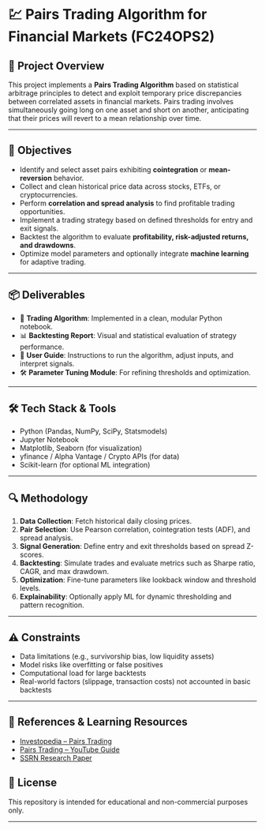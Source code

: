 # 💹 Pairs Trading Algorithm for Financial Markets (FC24OPS2)

## 📘 Project Overview
This project implements a **Pairs Trading Algorithm** based on statistical arbitrage principles to detect and exploit temporary price discrepancies between correlated assets in financial markets. Pairs trading involves simultaneously going long on one asset and short on another, anticipating that their prices will revert to a mean relationship over time.

---

## 🎯 Objectives
- Identify and select asset pairs exhibiting **cointegration** or **mean-reversion** behavior.
- Collect and clean historical price data across stocks, ETFs, or cryptocurrencies.
- Perform **correlation and spread analysis** to find profitable trading opportunities.
- Implement a trading strategy based on defined thresholds for entry and exit signals.
- Backtest the algorithm to evaluate **profitability, risk-adjusted returns, and drawdowns**.
- Optimize model parameters and optionally integrate **machine learning** for adaptive trading.

---

## 📦 Deliverables
- 🧠 **Trading Algorithm**: Implemented in a clean, modular Python notebook.
- 📊 **Backtesting Report**: Visual and statistical evaluation of strategy performance.
- 📘 **User Guide**: Instructions to run the algorithm, adjust inputs, and interpret signals.
- 🛠 **Parameter Tuning Module**: For refining thresholds and optimization.

---

## 🛠 Tech Stack & Tools
- Python (Pandas, NumPy, SciPy, Statsmodels)
- Jupyter Notebook
- Matplotlib, Seaborn (for visualization)
- yfinance / Alpha Vantage / Crypto APIs (for data)
- Scikit-learn (for optional ML integration)

---

## 🔍 Methodology
1. **Data Collection**: Fetch historical daily closing prices.
2. **Pair Selection**: Use Pearson correlation, cointegration tests (ADF), and spread analysis.
3. **Signal Generation**: Define entry and exit thresholds based on spread Z-scores.
4. **Backtesting**: Simulate trades and evaluate metrics such as Sharpe ratio, CAGR, and max drawdown.
5. **Optimization**: Fine-tune parameters like lookback window and threshold levels.
6. **Explainability**: Optionally apply ML for dynamic thresholding and pattern recognition.

---

## ⚠️ Constraints
- Data limitations (e.g., survivorship bias, low liquidity assets)
- Model risks like overfitting or false positives
- Computational load for large backtests
- Real-world factors (slippage, transaction costs) not accounted in basic backtests

---

## 🔗 References & Learning Resources
- [Investopedia – Pairs Trading](https://www.investopedia.com/terms/p/pairstrade.asp)
- [Pairs Trading – YouTube Guide](https://www.youtube.com/watch?v=JTucMRYMOyY)
- [SSRN Research Paper](https://papers.ssrn.com/sol3/papers.cfm?abstract_id=141615)


## 📌 License
This repository is intended for educational and non-commercial purposes only.

---

